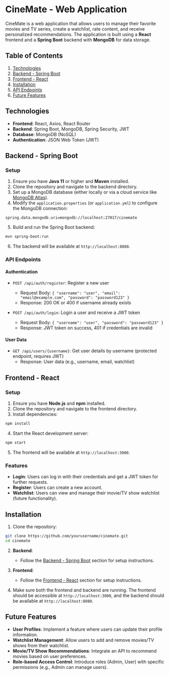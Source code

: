 
# CineMate - Web Application

CineMate is a web application that allows users to manage their favorite movies and TV series, create a watchlist, rate content, and receive personalized recommendations. The application is built using a **React** frontend and a **Spring Boot** backend with **MongoDB** for data storage.

## Table of Contents
1. [Technologies](#technologies)
2. [Backend - Spring Boot](#backend---spring-boot)
3. [Frontend - React](#frontend---react)
4. [Installation](#installation)
5. [API Endpoints](#api-endpoints)
6. [Future Features](#future-features)

## Technologies

- **Frontend**: React, Axios, React Router
- **Backend**: Spring Boot, MongoDB, Spring Security, JWT
- **Database**: MongoDB (NoSQL)
- **Authentication**: JSON Web Token (JWT)

## Backend - Spring Boot

### Setup

1. Ensure you have **Java 11** or higher and **Maven** installed.
2. Clone the repository and navigate to the backend directory.
3. Set up a MongoDB database (either locally or via a cloud service like [MongoDB Atlas](https://www.mongodb.com/cloud/atlas)).
4. Modify the `application.properties` (or `application.yml`) to configure the MongoDB connection:

```properties
spring.data.mongodb.uri=mongodb://localhost:27017/cinemate
```

5. Build and run the Spring Boot backend:

```bash
mvn spring-boot:run
```

6. The backend will be available at `http://localhost:8080`.

### API Endpoints

#### **Authentication**
- `POST /api/auth/register`: Register a new user
  - Request Body: `{ "username": "user", "email": "email@example.com", "password": "password123" }`
  - Response: 200 OK or 400 if username already exists

- `POST /api/auth/login`: Login a user and receive a JWT token
  - Request Body: `{ "username": "user", "password": "password123" }`
  - Response: JWT token on success, 401 if credentials are invalid

#### **User Data**
- `GET /api/users/{username}`: Get user details by username (protected endpoint, requires JWT)
  - Response: User data (e.g., username, email, watchlist)

## Frontend - React

### Setup

1. Ensure you have **Node.js** and **npm** installed.
2. Clone the repository and navigate to the frontend directory.
3. Install dependencies:

```bash
npm install
```

4. Start the React development server:

```bash
npm start
```

5. The frontend will be available at `http://localhost:3000`.

### Features
- **Login**: Users can log in with their credentials and get a JWT token for further requests.
- **Register**: Users can create a new account.
- **Watchlist**: Users can view and manage their movie/TV show watchlist (future functionality).

## Installation

1. Clone the repository:

```bash
git clone https://github.com/yourusername/cinemate.git
cd cinemate
```

2. **Backend**:
   - Follow the [Backend - Spring Boot](#backend---spring-boot) section for setup instructions.
   
3. **Frontend**:
   - Follow the [Frontend - React](#frontend---react) section for setup instructions.

4. Make sure both the frontend and backend are running. The frontend should be accessible at `http://localhost:3000`, and the backend should be available at `http://localhost:8080`.

## Future Features

- **User Profiles**: Implement a feature where users can update their profile information.
- **Watchlist Management**: Allow users to add and remove movies/TV shows from their watchlist.
- **Movie/TV Show Recommendations**: Integrate an API to recommend movies based on user preferences.
- **Role-based Access Control**: Introduce roles (Admin, User) with specific permissions (e.g., Admin can manage users).

